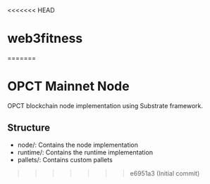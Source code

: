 <<<<<<< HEAD
# web3fitness
=======
# OPCT Mainnet Node

OPCT blockchain node implementation using Substrate framework.

## Structure
- node/: Contains the node implementation
- runtime/: Contains the runtime implementation
- pallets/: Contains custom pallets
>>>>>>> e6951a3 (Initial commit)
